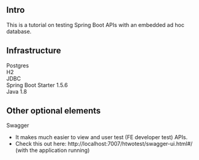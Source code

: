 ## Intro
This is a tutorial on testing Spring Boot APIs with an embedded ad hoc database.

## Infrastructure
Postgres  
H2  
JDBC  
Spring Boot Starter 1.5.6  
Java 1.8  

## Other optional elements
Swagger  
- It makes much easier to view and user test (FE developer test) APIs.  
- Check this out here: http://localhost:7007/htwotest/swagger-ui.html#/ (with the application running)  

